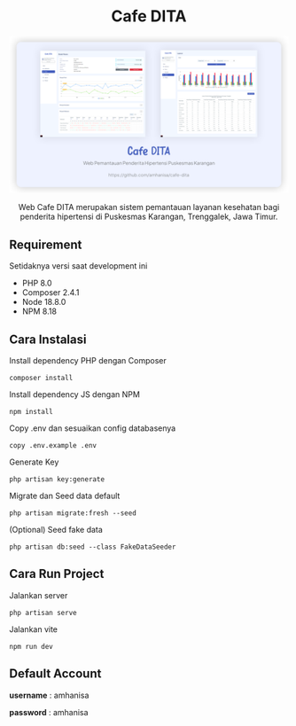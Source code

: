 <div style="text-align:center">

# Cafe DITA

![Cafe DITA](thumb.png)

Web Cafe DITA merupakan sistem pemantauan layanan kesehatan bagi penderita hipertensi di Puskesmas Karangan, Trenggalek, Jawa Timur.

</div>

## Requirement

Setidaknya versi saat development ini

-   PHP 8.0
-   Composer 2.4.1
-   Node 18.8.0
-   NPM 8.18

## Cara Instalasi

Install dependency PHP dengan Composer

```
composer install
```

Install dependency JS dengan NPM

```
npm install
```

Copy .env dan sesuaikan config databasenya

```
copy .env.example .env
```

Generate Key

```
php artisan key:generate
```

Migrate dan Seed data default

```
php artisan migrate:fresh --seed
```

(Optional) Seed fake data

```
php artisan db:seed --class FakeDataSeeder
```

## Cara Run Project

Jalankan server

```
php artisan serve
```

Jalankan vite

```
npm run dev
```

## Default Account

**username** : amhanisa

**password** : amhanisa
